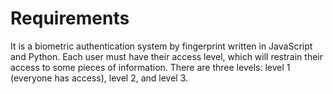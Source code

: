 # Requirements

It is a biometric authentication system by fingerprint written in JavaScript and Python. Each user must have their access level, which will restrain their access to some pieces of information. There are three levels: level 1 (everyone has access), level 2, and level 3.